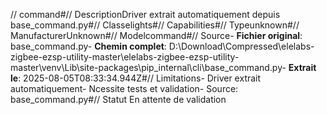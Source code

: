 // command#// DescriptionDriver extrait automatiquement depuis base_command.py#// Classelights#// Capabilities#// Typeunknown#// ManufacturerUnknown#// Modelcommand#// Source- **Fichier original**: base_command.py- **Chemin complet**: D:\Download\Compressed\elelabs-zigbee-ezsp-utility-master\elelabs-zigbee-ezsp-utility-master\venv\Lib\site-packages\pip\_internal\cli\base_command.py- **Extrait le**: 2025-08-05T08:33:34.944Z#// Limitations- Driver extrait automatiquement- Ncessite tests et validation- Source: base_command.py#// Statut En attente de validation